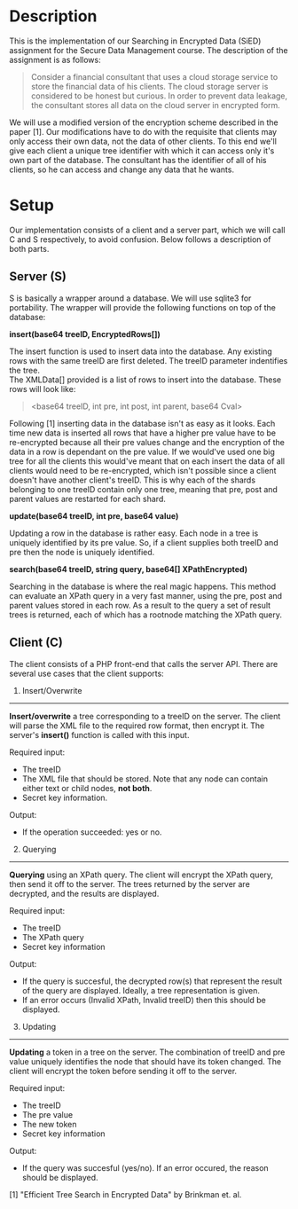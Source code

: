 Description
===========

This is the implementation of our Searching in Encrypted Data (SiED) assignment
for the Secure Data Management course. The description of the assignment is as
follows:

> Consider a financial consultant that uses a cloud storage service to store the
> financial data of his clients. The cloud storage server is considered to be
> honest but curious. In order to prevent data leakage, the consultant stores
> all data on the cloud server in encrypted form.

We will use a modified version of the encryption scheme described in the paper
[1]. Our modifications have to do with the requisite that clients may only
access their own data, not the data of other clients. To this end we'll give
each client a unique tree identifier with which it can access only it's own part 
of the database. The consultant has the identifier of all of his clients, so he can 
access and change any data that he wants.

Setup
=====

Our implementation consists of a client and a server part, which we will call C
and S respectively, to avoid confusion. Below follows a description of both
parts.

Server (S)
----------

S is basically a wrapper around a database. We will use sqlite3 for portability.
The wrapper will provide the following functions on top of the database:

__insert(base64 treeID, EncryptedRows[])__

The insert function  is used to insert data into the database. Any existing rows 
with the same treeID are first deleted. The treeID parameter indentifies the tree.  
The XMLData[] provided is a list of rows to insert into the database. 
These rows will look like: 

> \<base64 treeID, int pre, int post, int parent, base64 Cval\>

Following [1] inserting data in the database isn't as easy as it looks. Each
time new data is inserted all rows that have a higher pre value have to be
re-encrypted because all their pre values change and the encryption of the data
in a row is dependant on the pre value. If we would've used one big tree for all
the clients this would've meant that on each insert the data of all clients
would need to be re-encrypted, which isn't possible since a client doesn't have
another client's treeID. This is why each of the shards belonging to one treeID
contain only one tree, meaning that pre, post and parent values are
restarted for each shard.

__update(base64 treeID, int pre, base64 value)__

Updating a row in the database is rather easy. Each node in a tree is uniquely 
identified by its pre value. So, if a client supplies both treeID and pre then
the node is uniquely identified.

__search(base64 treeID, string query, base64[] XPathEncrypted)__

Searching in the database is where the real magic happens. This method can
evaluate an XPath query in a very fast manner, using the pre, post and parent 
values stored in each row. As a result to the query a set of result trees is 
returned, each of which has a rootnode matching the XPath query.

Client (C)
----------

The client consists of a PHP front-end that calls the server API. There are
several use cases that the client supports:


1) Insert/Overwrite
----------
   __Insert/overwrite__ a tree corresponding to a treeID on the server. The client 
   will parse the XML file to the required row format, then encrypt it. The server's
   __insert()__ function is called with this input.

Required input:

* The treeID
* The XML file that should be stored. Note that any node can contain either text or child nodes, __not both__.
* Secret key information.

Output: 

* If the operation succeeded: yes or no.


2) Querying
------------
   __Querying__ using an XPath query. The client will encrypt the XPath query, then send 
   it off to the server. The trees returned by the server are decrypted, and the results 
   are displayed.

Required input: 

* The treeID
* The XPath query
* Secret key information

Output:

* If the query is succesful, the decrypted row(s) that represent the result of the query
  are displayed. Ideally, a tree representation is given.
* If an error occurs (Invalid XPath, Invalid treeID) then this should be displayed.


3) Updating
----------
  __Updating__ a token in a tree on the server. The combination of treeID and pre value uniquely 
  identifies the node that should have its token changed. The client will encrypt the token before 
  sending it off to the server.

Required input:

* The treeID
* The pre value
* The new token
* Secret key information

Output: 

* If the query was succesful (yes/no). If an error occured, the reason should be displayed.




[1] "Efficient Tree Search in Encrypted Data" by Brinkman et. al.
